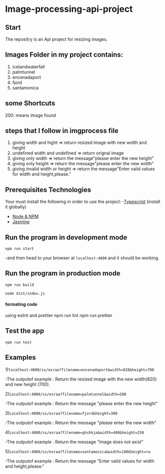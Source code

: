 # Image-processing-api-project
## Start
The repositry is an Api project for resizing images.

## Images Folder in my project contains: 
1) icelandwaterfall
2) palmtunnel
3) encenadaport
4) fjord
5) santamonica
## some Shortcuts
200: means image found
## steps that I follow in imgprocess file
1) giving width and hight => return resized image with new width and height
2) undefined width and undefined => return orignal image
3) giving only width => return the message"please enter the new height"
4) giving only height => return the message"please enter the new width"
5) giving invalid width or height => return the message"Enter valid values for width and height,please."
## Prerequisites Technologies

Your must install the following in order to use the project:
-[Typescript](https://www.npmjs.com/package/typescript) (install it globally)
- [Node & NPM](https://nodejs.org/en/download/)
- [Jasmine](https://www.npmjs.com/package/jasmine)

## Run the program in development mode

  `npm run start`

-and then head to your browser at `localhost:4000` and it should be working.

## Run the program in production mode

  `npm run build`
  
  `node dist/index.js`
  
  #### formating code 

using eslint and prettier
    npm run lint
    npm run prettier

## Test the app

    npm run test
 
## Examples

1)`localhost:4000/ss/esraa?filename=encenadaport&width=820&height=700`

-The outputof example : Return the resized image with the new width(820) and new height (700). 

2)`Localhost:4000/ss/esraa?filename=palmtunnel&width=200`

-The outputof example : Return the message "please enter the new height"

3)`Localhost:4000/ss/esraa?filename=fjord&height=300`

-The outputof example : Return the message "please enter the new width"

4)`Localhost:4000/ss/esraa?filename=ghshkja&width=400&height=250`

-The outputof example : Return the message "Image does not exist"

5)`Localhost:4000/ss/esraa?filename=santamonica&width=100&height=rw`

-The outputof example : Return the message "Enter valid values for width and height,please."
